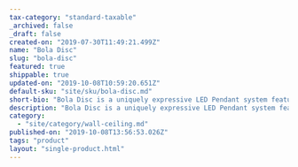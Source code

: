 ```yaml
---
tax-category: "standard-taxable"
_archived: false
_draft: false
created-on: "2019-07-30T11:49:21.499Z"
name: "Bola Disc"
slug: "bola-disc"
featured: true
shippable: true
updated-on: "2019-10-08T10:59:20.651Z"
default-sku: "site/sku/bola-disc.md"
short-bio: "Bola Disc is a uniquely expressive LED Pendant system featuring a distinctive range of chromated disc reflectors that give the illusion of weightlessness by mirroring its surroundings."
description: "Bola Disc is a uniquely expressive LED Pendant system featuring a distinctive range of chromated disc reflectors that give the illusion of weightlessness by mirroring its surroundings. Available in 4 distinct sizes 12”(30cm), 18”(46cm), 22”(56cm), 32”(81cm), Bola Disc pairs an elegant globe diffusor made of opaline glass with exquisitely polished stainless steel or aluminum discs in chrome, brass, rose gold and lacquered white to appease the most discerning tastes. Dependent on size, Bola provides up to 1550 lumens of warm ambient light and is fully dimmable, providing unparalleled illumination. Bola can be suspended individually, in series, or as striking chandelier groupings for residential, contract, and hospitality settings alike. "
category:
  - "site/category/wall-ceiling.md"
published-on: "2019-10-08T13:56:53.026Z"
tags: "product"
layout: "single-product.html"
---
```



